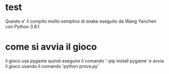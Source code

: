 # test
Questo e' il compito molto semplice di snake eseguito da Wang Yanchen con Python 3.8.1 
# come si avvia il gioco
il gioco usa pygame quindi eseguire il comando '-pip install pygame'
e avvia il gioco usando il comando 'python prova.py'
